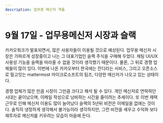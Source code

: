 ```yaml
---
description: 업무용 메신저 격돌
---
```


# 9월 17일 - 업무용메신저 시장과 슬랙

카카오워크가 발표되면서, 많은 사용자들이 이용될 것으로 예상된다. 업무용 메신저 시장은 가파르게 성장중이고 나는 그 대표기업인 슬랙 주식을 구매해 두었다. 채팅 UI/UX 사용성 기능을 슬랙을 따라올 수 없을 것이라 생각했기 때문이다. 물론, 그 뒤로 경쟁 업체들이 많이 있다. 이번에 나온 카카오부터 한국에는 잔디라는 서비스, 그리고 오픈소스로 밀고잇는 mattermost 마이크로소프트의 팀즈, 다양한 메신저가 나오고 있는 상태이다. 

경쟁 업체가 많은 만큼 시장이 그만큼 크다고 해석 될 수 있다. 개인 메신저로 연락하던 시대는 끝이났으며, 이메일 작성으로 낭비하는 시간을 줄이려는 추세이다. 또 이번 재택근무로 인해 메신저 이용도 많이 늘어났다 슬랙의 5년뒤 비전은 이메일을 없애는 것이다. 솔직히 냉정하게 생각해서 불가능이라 생각하지만, 그런 비전을 세우고 수익화 보다 재투자로 메신저를 키우려는 모습이 마음에 든다.

